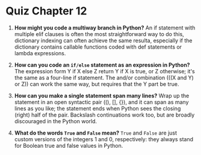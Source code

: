 # Quiz Chapter 12

1. **How might you code a multiway branch in Python?**
    An if statement with multiple elif clauses is often the most straightforward way to do this, dictionary indexing can often achieve the same resulta, especially if the dictionary contains callable functions coded with def statements or lambda expressions.

2. **How can you code an `if/else` statement as an expression in Python?**
    The expression form Y if X else Z return Y if X is true, or Z otherwise; it's the same as a four-line if statement. The and/or combination (((X and Y) or Z)) can work the same way, but requires that the Y part be true.

3. **How can you make a single statement span many lines?**
    Wrap up the statement in an open syntactic pair ((), [], {}), and it can span as many lines as you like; the statement ends when Python sees the closing  (right) half of the pair. Backslash continuations work too, but are broadly discouraged in the Python world.

4. **What do the words `True` and `False` mean?**
    `True` and `False` are just custom versions of the integers 1 and 0, respectively: they always stand for Boolean true and false values in Python.
